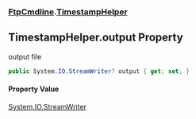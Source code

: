 ### [FtpCmdline](FtpCmdline.md 'FtpCmdline').[TimestampHelper](TimestampHelper.md 'FtpCmdline.TimestampHelper')

## TimestampHelper.output Property

output file

```csharp
public System.IO.StreamWriter? output { get; set; }
```

#### Property Value
[System.IO.StreamWriter](https://docs.microsoft.com/en-us/dotnet/api/System.IO.StreamWriter 'System.IO.StreamWriter')